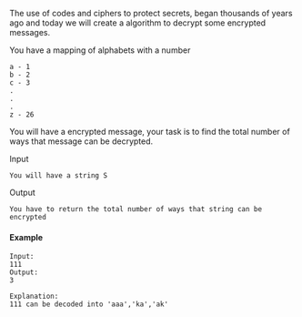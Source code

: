 The use of codes and ciphers to protect secrets, began thousands of years ago and today we will create a algorithm to decrypt some encrypted messages.

You have a mapping of alphabets with a number

```
a - 1
b - 2
c - 3
.
.
.
z - 26
```

You will have a encrypted message, your task is to find the total number of ways that message can be decrypted.

Input

```
You will have a string S
```

Output

```
You have to return the total number of ways that string can be encrypted
```

#### Example

```
Input:
111
Output: 
3

Explanation:
111 can be decoded into 'aaa','ka','ak'
```

